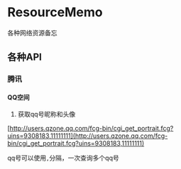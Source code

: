# ResourceMemo
各种网络资源备忘

## 各种API

### 腾讯
#### QQ空间
1. 获取qq号昵称和头像

[http://users.qzone.qq.com/fcg-bin/cgi_get_portrait.fcg?uins=9308183,11111111](http://users.qzone.qq.com/fcg-bin/cgi_get_portrait.fcg?uins=9308183,11111111)

qq号可以使用`,`分隔，一次查询多个qq号
